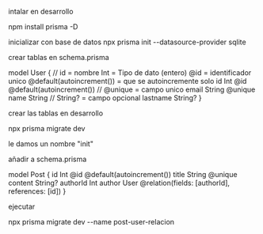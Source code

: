 intalar en desarrollo

npm install prisma -D

inicializar con base de datos
 npx prisma init --datasource-provider sqlite

 crear tablas en schema.prisma

 model User {
  // id = nombre Int = Tipo de dato (entero) @id = identificador unico @default(autoincrement()) = que se autoincremente solo
  id Int @id @default(autoincrement())
  // @unique = campo unico
  email String @unique
  name String
  // String? = campo opcional
  lastname String?
}

crear las tablas en desarrollo

npx prisma migrate dev

le damos un nombre "init"

añadir a schema.prisma

model Post {
  id Int @id @default(autoincrement())
  title String @unique
  content String?
  authorId Int
  author User @relation(fields: [authorId], references: [id])
}

ejecutar 

npx prisma migrate dev --name post-user-relacion